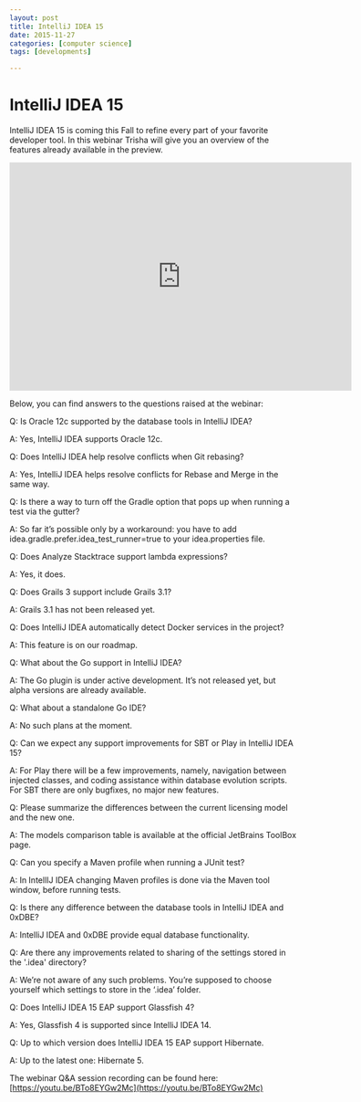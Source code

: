 ```yaml
---
layout: post
title: IntelliJ IDEA 15
date: 2015-11-27
categories: [computer science]
tags: [developments]

---
```


# IntelliJ IDEA 15

IntelliJ IDEA 15 is coming this Fall to refine every part of your favorite developer tool. In this webinar Trisha will give you an overview of the features already available in the preview.

<iframe width="600" height="400" src="https://www.youtube.com/embed/6GzHZaOl5tA" frameborder="0" allowfullscreen></iframe>

Below, you can find answers to the questions raised at the webinar:

Q: Is Oracle 12c supported by the database tools in IntelliJ IDEA?

A: Yes, IntelliJ IDEA supports Oracle 12c.

Q: Does IntelliJ IDEA help resolve conflicts when Git rebasing?

A: Yes, IntelliJ IDEA helps resolve conflicts for Rebase and Merge in the same way.

Q: Is there a way to turn off the Gradle option that pops up when running a test via the gutter?

A: So far it’s possible only by a workaround: you have to add idea.gradle.prefer.idea_test_runner=true to your 
idea.properties file.

Q: Does Analyze Stacktrace support lambda expressions?

A: Yes, it does.

Q: Does Grails 3 support include Grails 3.1?

A: Grails 3.1 has not been released yet.

Q: Does IntelliJ IDEA automatically detect Docker services in the project?

A: This feature is on our roadmap.

Q: What about the Go support in IntelliJ IDEA?

A: The Go plugin is under active development. It’s not released yet, but alpha versions are already available. 

Q: What about a standalone Go IDE?

A: No such plans at the moment.

Q: Can we expect any support improvements for SBT or Play in IntelliJ IDEA 15?

A: For Play there will be a few improvements, namely, navigation between injected classes, and coding 
assistance within database evolution scripts. For SBT there are only bugfixes, no major new features.

Q: Please summarize the differences between the current licensing model and the new one.

A: The models comparison table is available at the official JetBrains ToolBox page.

Q: Can you specify a Maven profile when running a JUnit test?

A: In IntellIJ IDEA changing Maven profiles is done via the Maven tool window, before running tests.

Q: Is there any difference between the database tools in IntelliJ IDEA and 0xDBE?

A: IntelliJ IDEA and 0xDBE provide equal database functionality.

Q: Are there any improvements related to sharing of the settings stored in the '.idea' directory?

A: We’re not aware of any such problems. You’re supposed to choose yourself which settings to store in the ‘.idea’ folder.

Q: Does IntelliJ IDEA 15 EAP support Glassfish 4?

A: Yes, Glassfish 4 is supported since IntelliJ IDEA 14.

Q: Up to which version does IntelliJ IDEA 15 EAP support Hibernate.

A: Up to the latest one: Hibernate 5.

The webinar Q&A session recording can be found here: [https://youtu.be/BTo8EYGw2Mc](https://youtu.be/BTo8EYGw2Mc)

